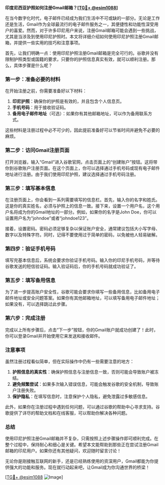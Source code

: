 **印度尼西亚护照如何注册Gmail邮箱？[[TG💪+ @esim1088](https://t.me/s/esim1088)]**

在当今数字化时代，电子邮件已经成为我们生活中不可或缺的一部分。无论是工作还是生活，Gmail作为全球最流行的电子邮件服务之一，其便捷性和功能性深受用户的喜爱。然而，对于许多印尼用户来说，注册Gmail邮箱可能会遇到一些挑战，尤其是当涉及到使用印尼护照时。本文将详细介绍如何使用印尼护照注册Gmail邮箱，并提供一些实用的技巧和注意事项。

首先，让我们明确一点：使用印尼护照注册Gmail邮箱是完全可行的。谷歌并没有限制护照类型或国籍的要求，只要你的护照信息真实有效，就可以顺利注册。那么，具体步骤是什么呢？

### 第一步：准备必要的材料

在开始注册之前，你需要准备好以下材料：

1. **印尼护照**：确保你的护照是有效的，并且包含个人信息页。
2. **手机号码**：用于接收验证码。
3. **备用电子邮件地址**（可选）：如果你有其他邮箱地址，可以作为备用联系方式。

这些材料是注册过程中必不可少的，因此提前准备好可以节省时间并避免不必要的麻烦。

### 第二步：访问Gmail注册页面

打开浏览器，输入“Gmail”进入谷歌官网，点击页面上的“创建账户”按钮。这将带你到谷歌账户注册页面。在这个页面上，你可以选择通过手机号码或现有电子邮件地址进行注册。由于我们使用印尼护照，建议选择通过手机号码注册。

### 第三步：填写基本信息

在注册页面上，你会看到一系列需要填写的信息栏。首先，输入你的名字和姓氏。这是你的真实姓名，必须与护照上的信息一致。接下来，设置一个用户名，这个用户名将成为你的Gmail地址的一部分。例如，如果你的名字是John Doe，你可以设置用户名为“johndoe”或者“johndoe123”。

接着，设置密码。密码必须足够复杂以保证账户安全，通常建议包括大小写字母、数字以及特殊字符。同时，记得不要使用过于简单的密码，以免被他人轻易破解。

### 第四步：验证手机号码

填写完基本信息后，系统会要求你验证手机号码。输入你的印尼手机号码，并等待谷歌发送的短信验证码。输入验证码后，你的手机号码就成功验证了。

### 第五步：填写备用信息

为了进一步提高账户安全性，谷歌可能会要求你填写一些备用信息，比如备用电子邮件地址或安全问题答案。如果你有其他邮箱地址，可以填写备用电子邮件地址；如果没有，可以选择跳过此步骤。

### 第六步：完成注册

完成以上所有步骤后，点击“下一步”按钮，你的Gmail账户就成功创建了！此时，你可以登录Gmail并开始使用它来发送和接收邮件。

### 注意事项

虽然注册过程看似简单，但在实际操作中仍有一些需要注意的地方：

1. **护照信息的真实性**：确保护照信息与注册信息一致，否则可能会导致账户被冻结。
2. **避免频繁尝试**：如果多次输入错误信息，可能会触发谷歌的安全机制，导致账户注册失败。
3. **保护隐私**：在填写信息时，注意保护个人隐私，避免泄露过多敏感信息。

此外，如果你在注册过程中遇到任何问题，可以通过谷歌的帮助中心寻求支持。谷歌提供了详尽的帮助文档和在线客服，可以帮助你解决各种问题。

### 总结

使用印尼护照注册Gmail邮箱并不复杂，只需按照上述步骤操作即可顺利完成。在整个过程中，保持耐心和细心是关键。希望本文能帮助到那些正在尝试注册Gmail邮箱的印尼用户。如果你还有其他疑问，欢迎随时留言讨论！

无论你是刚接触互联网的新手，还是已经熟练使用的资深用户，Gmail都能为你提供强大的功能和服务。现在就行动起来吧，让Gmail成为你沟通世界的桥梁！

[[TG💪+ @esim1088](https://t.me/s/esim1088) ![Image](https://i.postimg.cc/4NQfJmqS/Snipaste-2025-05-13-00-14-12.png)]